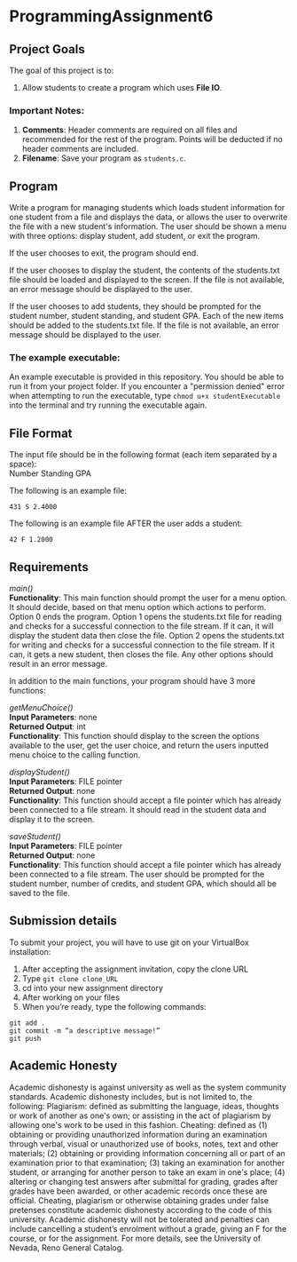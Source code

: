 # ProgrammingAssignment6

## Project Goals
The goal of this project is to:
1.	Allow students to create a program which uses **File IO**.
### Important Notes:
1.	**Comments**: Header comments are required on all files and recommended for the rest of the program. Points will be deducted if no header comments are included.
2.  **Filename**: Save your program as ```students.c```.
## Program
Write a program for managing students which loads student information for one student from a file and displays the data, or allows the user to overwrite the file with a new student's information. The user should be shown a menu with three options: display student, add student, or exit the program. 

If the user chooses to exit, the program should end. 

If the user chooses to display the student, the contents of the students.txt file should be loaded and displayed to the screen. If the file is not available, an error message should be displayed to the user.

If the user chooses to add students, they should be prompted for the student number, student standing, and student GPA. Each of the new items should be added to the students.txt file. If the file is not available, an error message should be displayed to the user.

### The example executable:
An example executable is provided in this repository. You should be able to run it from your project folder.
If you encounter a "permission denied" error when attempting to run the executable, type ```chmod u+x studentExecutable``` into the terminal and try running the executable again.
## File Format
The input file should be in the following format (each item separated by a space):  
Number Standing GPA

The following is an example file:
```
431 S 2.4000
```
The following is an example file AFTER the user adds a student: 
```
42 F 1.2000
```
## Requirements
*main()*  
**Functionality**: This main function should prompt the user for a menu option. It should decide, based on that menu option which actions to perform. Option 0 ends the program. Option 1 opens the students.txt file for reading and checks for a successful connection to the file stream. If it can, it will display the student data then close the file. Option 2 opens the students.txt for writing and checks for a successful connection to the file stream. If it can, it gets a new student, then closes the file. Any other options should result in an error message.  

In addition to the main functions, your program should have 3 more functions:  

*getMenuChoice()*  
**Input Parameters**: none  
**Returned Output**: int  
**Functionality**: This function should display to the screen the options available to the user, get the user choice, and return the users inputted menu choice to the calling function. 

*displayStudent()*  
**Input Parameters**: FILE pointer  
**Returned Output**: none  
**Functionality**: This function should accept a file pointer which has already been connected to a file stream. It should read in the student data and display it to the screen.  

*saveStudent()*  
**Input Parameters**: FILE pointer  
**Returned Output**: none  
**Functionality**: This function should accept a file pointer which has already been connected to a file stream. The user should be prompted for the student number, number of credits, and student GPA, which should all be saved to the file.  

## Submission details
To submit your project, you will have to use git on your VirtualBox installation:
1.	After accepting the assignment invitation, copy the clone URL
2.	Type 
```git clone clone_URL```
3.	cd into your new assignment directory
4.	After working on your files
5.	When you’re ready, type the following commands: 
```
git add .
git commit -m “a descriptive message!”
git push
```
## Academic Honesty
Academic dishonesty is against university as well as the system community standards. Academic dishonesty includes, but is not limited to, the following:
Plagiarism: defined as submitting the language, ideas, thoughts or work of another as one's own; or assisting in the act of plagiarism by allowing one's work to be used in this fashion.
Cheating: defined as (1) obtaining or providing unauthorized information during an examination through verbal, visual or unauthorized use of books, notes, text and other materials; (2) obtaining or providing information concerning all or part of an examination prior to that examination; (3) taking an examination for another student, or arranging for another person to take an exam in one's place; (4) altering or changing test answers after submittal for grading, grades after grades have been awarded, or other academic records once these are official.
Cheating, plagiarism or otherwise obtaining grades under false pretenses constitute academic
dishonesty according to the code of this university. Academic dishonesty will not be tolerated and
penalties can include cancelling a student’s enrolment without a grade, giving an F for the course, or for the assignment. For more details, see the University of Nevada, Reno General Catalog.
